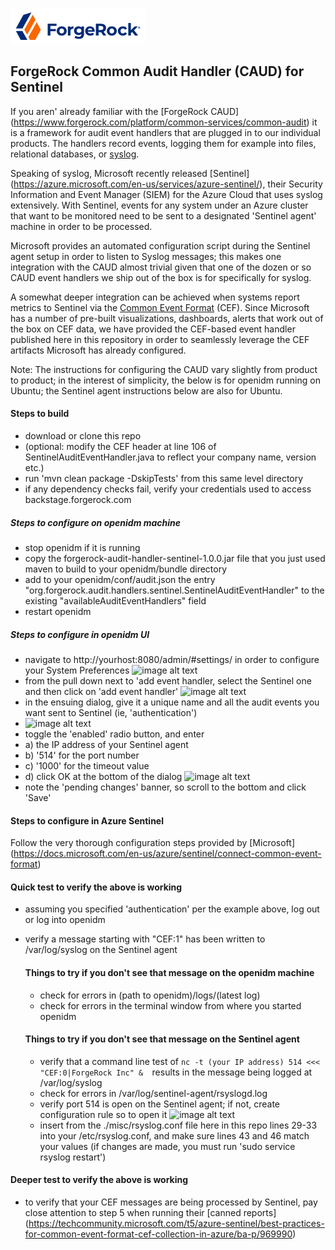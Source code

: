 ![image alt text](./misc/logo.png)

## ForgeRock Common Audit Handler (CAUD) for Sentinel

If you aren' already familiar with the [ForgeRock CAUD] (https://www.forgerock.com/platform/common-services/common-audit) it is a framework for audit event handlers that are plugged in to our individual products. The handlers record events, logging them for example into files, relational databases, or [syslog](https://en.wikipedia.org/wiki/Syslog).

Speaking of syslog, Microsoft recently released [Sentinel] (https://azure.microsoft.com/en-us/services/azure-sentinel/), their Security Information and Event Manager (SIEM) for the Azure Cloud that uses syslog extensively. With Sentinel, events for any system under an Azure cluster that want to be monitored need to be sent to a designated 'Sentinel agent' machine in order to be processed.

Microsoft provides an automated configuration script during the Sentinel agent setup in order to listen to Syslog messages; this makes one integration with the CAUD almost trivial given that one of the dozen or so CAUD event handlers we ship out of the box is for specifically for syslog.

A somewhat deeper integration can be achieved when systems report metrics to Sentinel via the [Common Event Format](https://ldapwiki.com/wiki/Common%20Event%20Format) (CEF). Since Microsoft has a number of pre-built visualizations, dashboards, alerts that work out of the box on CEF data, we have provided the CEF-based event handler published here in this repository in order to seamlessly leverage the CEF artifacts Microsoft has already configured.

Note: The instructions for configuring the CAUD vary slightly from product to product; in the interest of simplicity, the below is for openidm running on Ubuntu; the Sentinel agent instructions below are also for Ubuntu.

#### Steps to build
- download or clone this repo
- (optional: modify the CEF header at line 106 of SentinelAuditEventHandler.java to reflect your company name, version etc.)
- run 'mvn clean package -DskipTests' from this same level directory
- if any dependency checks fail, verify your credentials used to access backstage.forgerock.com

##### Steps to configure on openidm machine
- stop openidm if it is running
- copy the forgerock-audit-handler-sentinel-1.0.0.jar file that you just used maven to build to your openidm/bundle directory
- add to your openidm/conf/audit.json the entry "org.forgerock.audit.handlers.sentinel.SentinelAuditEventHandler" to the existing "availableAuditEventHandlers" field
- restart openidm

##### Steps to configure in openidm UI
- navigate to http://yourhost:8080/admin/#settings/ in order to configure your System Preferences
![image alt text](./images/1.png)
- from the pull down next to 'add event handler, select the Sentinel one and then click on 'add event handler'
![image alt text](./images/2.png)
- in the ensuing dialog, give it a unique name and all the audit events you want sent to Sentinel (ie, 'authentication')
- ![image alt text](./images/3.png)
- toggle the 'enabled' radio button, and enter 
- a) the IP address of your Sentinel agent 
- b) '514' for the port number
- c) '1000' for the timeout value
- d) click OK at the bottom of the dialog
![image alt text](./images/4.png)
- note the 'pending changes' banner, so scroll to the bottom and click 'Save'


#### Steps to configure in Azure Sentinel
Follow the very thorough configuration steps provided by [Microsoft] (https://docs.microsoft.com/en-us/azure/sentinel/connect-common-event-format)

#### Quick test to verify the above is working
- assuming you specified 'authentication' per the example above, log out or log into openidm
- verify a message starting with "CEF:1" has been written to /var/log/syslog on the Sentinel agent
	
	#### Things to try if you don't see that message on the openidm machine
	- check for errors in (path to openidm)/logs/(latest log)
	- check for errors in the terminal window from where you started openidm
	
	#### Things to try if you don't see that message on the Sentinel agent
	- verify that a command line test of 
	`nc -t (your IP address) 514 <<< "CEF:0|ForgeRock Inc" & 
	`results in the message being logged at /var/log/syslog
	- check for errors in /var/log/sentinel-agent/rsyslogd.log
	- verify port 514 is open on the Sentinel agent; if not, create configuration rule so to open it
![image alt text](./images/6.png)
	- insert from the ./misc/rsyslog.conf file here in this repo lines 29-33 into your /etc/rsyslog.conf, and make sure lines 43 and 46 match your values (if changes are made, you must run 'sudo service rsyslog restart')
	
#### Deeper test to verify the above is working
- to verify that your CEF messages are being processed by Sentinel, pay close attention to step 5 when running their [canned reports] (https://techcommunity.microsoft.com/t5/azure-sentinel/best-practices-for-common-event-format-cef-collection-in-azure/ba-p/969990)
